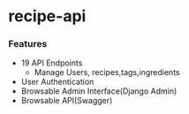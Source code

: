 # recipe-api

### Features
- 19 API Endpoints
   - Manage Users, recipes,tags,ingredients
- User Authentication
- Browsable Admin Interface(Django Admin)
- Browsable API(Swagger)
